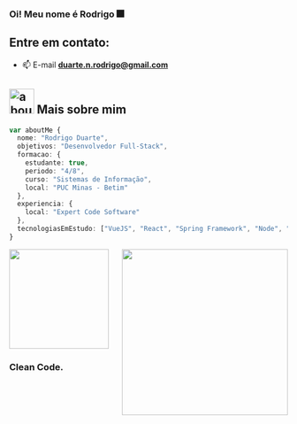 ### Oi! Meu nome é Rodrigo 🎆

## Entre em contato:
- 📫 E-mail **duarte.n.rodrigo@gmail.com**
  
## <img width="45" alt="about" src="https://raw.github.com/elizarov/elizarov/master/about.png"> Mais sobre mim
```typescript
var aboutMe {
  nome: "Rodrigo Duarte",
  objetivos: "Desenvolvedor Full-Stack",
  formacao: {
    estudante: true,
    periodo: "4/8",
    curso: "Sistemas de Informação",
    local: "PUC Minas - Betim"
  },
  experiencia: {
    local: "Expert Code Software"
  },
  tecnologiasEmEstudo: ["VueJS", "React", "Spring Framework", "Node", "Typescript", "SQL", "Docker", "React Native"]
}
```

<div align="space-between">
 <img height="180em" src="https://github-readme-stats.vercel.app/api/top-langs/?username=Rodrigo-N-Duarte&layout=compact&langs_count=16&theme=dark&locale=pt-br"/>
  <img align="right" width="300" src="https://i2.wp.com/allhtaccess.info/wp-content/uploads/2018/03/programming.gif?fit=1281%2C716&ssl=1" />
</div>

### Clean Code.
